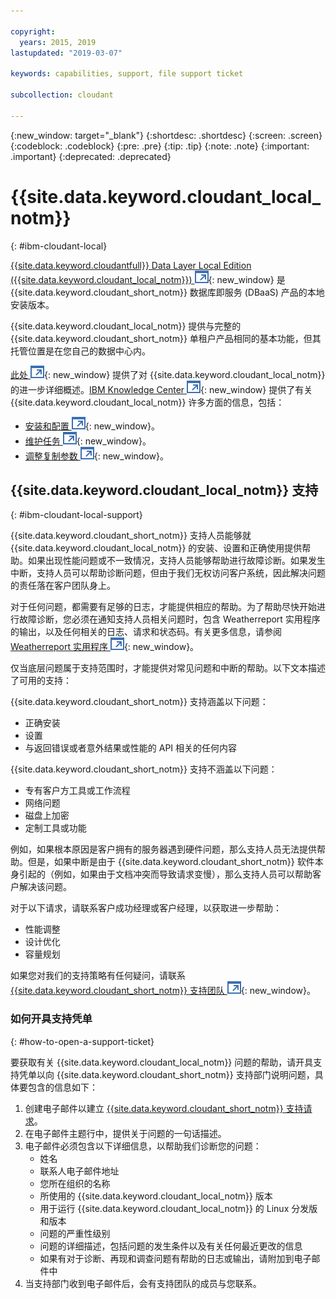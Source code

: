 ```yaml
---

copyright:
  years: 2015, 2019
lastupdated: "2019-03-07"

keywords: capabilities, support, file support ticket

subcollection: cloudant

---
```


{:new_window: target="_blank"}
{:shortdesc: .shortdesc}
{:screen: .screen}
{:codeblock: .codeblock}
{:pre: .pre}
{:tip: .tip}
{:note: .note}
{:important: .important}
{:deprecated: .deprecated}

<!-- Acrolinx: 2017-05-10 -->

# {{site.data.keyword.cloudant_local_notm}}
{: #ibm-cloudant-local}

[{{site.data.keyword.cloudantfull}} Data Layer Local Edition ({{site.data.keyword.cloudant_local_notm}}) ![外部链接图标](../images/launch-glyph.svg "外部链接图标")](https://www.ibm.com/support/knowledgecenter/SSTPQH_1.1.0/com.ibm.cloudant.local.doc/SSTPQH_1.1.0_welcome.html){: new_window} 是 {{site.data.keyword.cloudant_short_notm}} 数据库即服务 (DBaaS) 产品的本地安装版本。

{{site.data.keyword.cloudant_local_notm}} 提供与完整的 {{site.data.keyword.cloudant_short_notm}} 单租户产品相同的基本功能，但其托管位置是在您自己的数据中心内。

[此处 ![外部链接图标](../images/launch-glyph.svg "外部链接图标")](https://www.ibm.com/support/knowledgecenter/en/SSTPQH_1.1.0/com.ibm.cloudant.local.install.doc/topics/clinstall_cloudant_local_overview.html){: new_window} 提供了对 {{site.data.keyword.cloudant_local_notm}} 的进一步详细概述。[IBM Knowledge Center ![外部链接图标](../images/launch-glyph.svg "外部链接图标")](https://www.ibm.com/support/knowledgecenter/en/SSTPQH_1.1.0/com.ibm.cloudant.local.doc/SSTPQH_1.1.0_welcome.html){: new_window} 提供了有关 {{site.data.keyword.cloudant_local_notm}} 许多方面的信息，包括：

-   [安装和配置 ![外部链接图标](../images/launch-glyph.svg "外部链接图标")](https://www.ibm.com/support/knowledgecenter/en/SSTPQH_1.1.0/com.ibm.cloudant.local.install.doc/topics/clinstall_installing.html){: new_window}。
-   [维护任务 ![外部链接图标](../images/launch-glyph.svg "外部链接图标")](https://www.ibm.com/support/knowledgecenter/en/SSTPQH_1.1.0/com.ibm.cloudant.local.install.doc/topics/clinstall_maintenance_tasks_overview.html){: new_window}。
-   [调整复制参数 ![外部链接图标](../images/launch-glyph.svg "外部链接图标")](https://www.ibm.com/support/knowledgecenter/en/SSTPQH_1.1.0/com.ibm.cloudant.local.install.doc/topics/clinstall_tuning_parameters_replication_cases.html){: new_window}。

## {{site.data.keyword.cloudant_local_notm}} 支持
{: #ibm-cloudant-local-support}

{{site.data.keyword.cloudant_short_notm}} 支持人员能够就 {{site.data.keyword.cloudant_local_notm}} 的安装、设置和正确使用提供帮助。如果出现性能问题或不一致情况，支持人员能够帮助进行故障诊断。如果发生中断，支持人员可以帮助诊断问题，但由于我们无权访问客户系统，因此解决问题的责任落在客户团队身上。

对于任何问题，都需要有足够的日志，才能提供相应的帮助。为了帮助尽快开始进行故障诊断，您必须在通知支持人员相关问题时，包含 Weatherreport 实用程序的输出，以及任何相关的日志、请求和状态码。有关更多信息，请参阅 [Weatherreport 实用程序 ![外部链接图标](../images/launch-glyph.svg "外部链接图标")](https://www.ibm.com/support/knowledgecenter/SSTPQH_1.1.0/com.ibm.cloudant.local.install.doc/topics/clinstall_checking_health_cluster_with_weatherreport.html){: new_window}。

仅当底层问题属于支持范围时，才能提供对常见问题和中断的帮助。以下文本描述了可用的支持： 

{{site.data.keyword.cloudant_short_notm}} 支持涵盖以下问题：
- 正确安装
- 设置
- 与返回错误或者意外结果或性能的 API 相关的任何内容

{{site.data.keyword.cloudant_short_notm}} 支持不涵盖以下问题：
- 专有客户方工具或工作流程
- 网络问题 
- 磁盘上加密 
- 定制工具或功能

例如，如果根本原因是客户拥有的服务器遇到硬件问题，那么支持人员无法提供帮助。但是，如果中断是由于 {{site.data.keyword.cloudant_short_notm}} 软件本身引起的（例如，如果由于文档冲突而导致请求变慢），那么支持人员可以帮助客户解决该问题。

对于以下请求，请联系客户成功经理或客户经理，以获取进一步帮助：
- 性能调整
- 设计优化
- 容量规划

如果您对我们的支持策略有任何疑问，请联系 [{{site.data.keyword.cloudant_short_notm}} 支持团队 ![外部链接图标](../images/launch-glyph.svg "外部链接图标")](mailto:support@cloudant.com){: new_window}。

### 如何开具支持凭单
{: #how-to-open-a-support-ticket}

要获取有关 {{site.data.keyword.cloudant_local_notm}} 问题的帮助，请开具支持凭单以向 {{site.data.keyword.cloudant_short_notm}} 支持部门说明问题，具体要包含的信息如下：

1. 创建电子邮件以建立 [{{site.data.keyword.cloudant_short_notm}} 支持请求](mailto:support@cloudant.com)。
2. 在电子邮件主题行中，提供关于问题的一句话描述。
3. 电子邮件必须包含以下详细信息，以帮助我们诊断您的问题：
    - 姓名
    - 联系人电子邮件地址
    - 您所在组织的名称
    - 所使用的 {{site.data.keyword.cloudant_local_notm}} 版本
    - 用于运行 {{site.data.keyword.cloudant_local_notm}} 的 Linux 分发版和版本
    - 问题的严重性级别
    - 问题的详细描述，包括问题的发生条件以及有关任何最近更改的信息
    - 如果有对于诊断、再现和调查问题有帮助的日志或输出，请附加到电子邮件中
4. 当支持部门收到电子邮件后，会有支持团队的成员与您联系。


